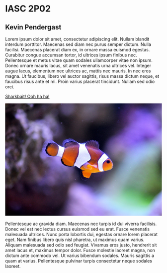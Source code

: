 # IASC 2P02
## Kevin Pendergast

Lorem ipsum dolor sit amet, consectetur adipiscing elit. Nullam blandit interdum porttitor. Maecenas sed diam nec purus semper dictum. Nulla facilisi. Maecenas placerat diam ex, in ornare massa euismod egestas. Curabitur congue accumsan tortor, id ultrices ipsum finibus nec. Pellentesque et metus vitae quam sodales ullamcorper vitae non ipsum. Donec ornare mauris lacus, sit amet venenatis urna ultrices vel. Integer augue lacus, elementum nec ultrices ac, mattis nec mauris. In nec eros magna. Ut faucibus, libero vel auctor sagittis, risus massa dictum neque, et faucibus risus ante et mi. Proin varius placerat tincidunt. Nullam sed odio orci.

[Sharkbait! Ooh ha ha!](https://en.wikipedia.org/wiki/Finding_Nemo)

![](images/clownfish-1453910_1280.jpg)


Pellentesque ac gravida diam. Maecenas nec turpis id dui viverra facilisis. Donec vel est nec lectus cursus euismod sed eu erat. Fusce venenatis malesuada ultrices. Nunc porta lobortis dui, egestas ornare lorem placerat eget. Nam finibus libero quis nisl pharetra, ut maximus quam varius. Aliquam malesuada sed odio sed feugiat. Vivamus eros justo, hendrerit sit amet lacus et, maximus tempor dolor. Fusce molestie laoreet magna, non dictum ante commodo vel. Ut varius bibendum sodales. Mauris sagittis a quam at varius. Pellentesque pulvinar turpis consectetur neque sodales laoreet.

